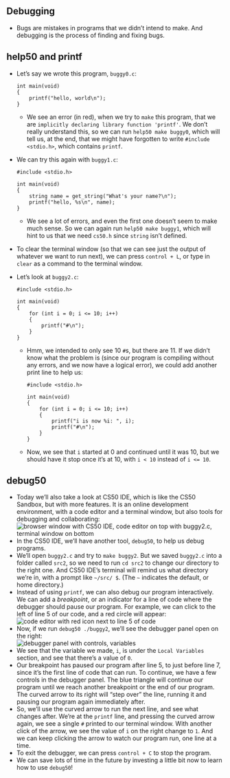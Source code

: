 
Debugging
---------

*   Bugs are mistakes in programs that we didn’t intend to make. And debugging is the process of finding and fixing bugs.

help50 and printf
-----------------

*   Let’s say we wrote this program, `buggy0.c`:
    
        int main(void)
        {
            printf("hello, world\n");
        }
        
    
    *   We see an error (in red), when we try to `make` this program, that we are `implicitly declaring library function 'printf'`. We don’t really understand this, so we can run `help50 make buggy0`, which will tell us, at the end, that we might have forgotten to write `#include <stdio.h>`, which contains `printf`.
*   We can try this again with `buggy1.c`:
    
        #include <stdio.h>
        
        int main(void)
        {
            string name = get_string("What's your name?\n");
            printf("hello, %s\n", name);
        }
        
    
    *   We see a lot of errors, and even the first one doesn’t seem to make much sense. So we can again run `help50 make buggy1`, which will hint to us that we need `cs50.h` since `string` isn’t defined.
*   To clear the terminal window (so that we can see just the output of whatever we want to run next), we can press `control + L`, or type in `clear` as a command to the terminal window.
*   Let’s look at `buggy2.c`:
    
        #include <stdio.h>
        
        int main(void)
        {
            for (int i = 0; i <= 10; i++)
            {
                printf("#\n");
            }
        }
        
    
    *   Hmm, we intended to only see 10 `#`s, but there are 11. If we didn’t know what the problem is (since our program is compiling without any errors, and we now have a logical error), we could add another print line to help us:
        
            #include <stdio.h>
            
            int main(void)
            {
                for (int i = 0; i <= 10; i++)
                {
                    printf("i is now %i: ", i);
                    printf("#\n");
                }
            }
            
        
    *   Now, we see that `i` started at 0 and continued until it was 10, but we should have it stop once it’s at 10, with `i < 10` instead of `i <= 10`.

debug50
-------

*   Today we’ll also take a look at CS50 IDE, which is like the CS50 Sandbox, but with more features. It is an online development environment, with a code editor and a terminal window, but also tools for debugging and collaborating:  
    ![browser window with CS50 IDE, code editor on top with buggy2.c, terminal window on bottom](https://cs50.harvard.edu/x/2020/notes/2/cs50_ide.png)
*   In the CS50 IDE, we’ll have another tool, `debug50`, to help us debug programs.
*   We’ll open `buggy2.c` and try to `make buggy2`. But we saved `buggy2.c` into a folder called `src2`, so we need to run `cd src2` to change our directory to the right one. And CS50 IDE’s terminal will remind us what directory we’re in, with a prompt like `~/src/ $`. (The `~` indicates the default, or home directory.)
*   Instead of using `printf`, we can also debug our program interactively. We can add a _breakpoint_, or an indicator for a line of code where the debugger should pause our program. For example, we can click to the left of line 5 of our code, and a red circle will appear:  
    ![code editor with red icon next to line 5 of code](https://cs50.harvard.edu/x/2020/notes/2/breakpoint.png)
*   Now, if we run `debug50 ./buggy2`, we’ll see the debugger panel open on the right:  
    ![debugger panel with controls, variables](https://cs50.harvard.edu/x/2020/notes/2/debugger_panel.png)
*   We see that the variable we made, `i`, is under the `Local Variables` section, and see that there’s a value of `0`.
*   Our breakpoint has paused our program after line 5, to just before line 7, since it’s the first line of code that can run. To continue, we have a few controls in the debugger panel. The blue triangle will continue our program until we reach another breakpoint or the end of our program. The curved arrow to its right will “step over” the line, running it and pausing our program again immediately after.
*   So, we’ll use the curved arrow to run the next line, and see what changes after. We’re at the `printf` line, and pressing the curved arrow again, we see a single `#` printed to our terminal window. With another click of the arrow, we see the value of `i` on the right change to `1`. And we can keep clicking the arrow to watch our program run, one line at a time.
*   To exit the debugger, we can press `control + C` to stop the program.
*   We can save lots of time in the future by investing a little bit now to learn how to use `debug50`!
